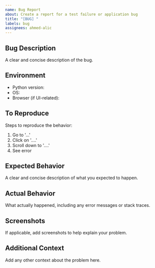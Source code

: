 ```yaml
---
name: Bug Report
about: Create a report for a test failure or application bug
title: "[BUG] "
labels: bug
assignees: ahmed-alic
---
```


## Bug Description
A clear and concise description of the bug.

## Environment
- Python version:
- OS: 
- Browser (if UI-related):

## To Reproduce
Steps to reproduce the behavior:
1. Go to '...'
2. Click on '....'
3. Scroll down to '....'
4. See error

## Expected Behavior
A clear and concise description of what you expected to happen.

## Actual Behavior
What actually happened, including any error messages or stack traces.

## Screenshots
If applicable, add screenshots to help explain your problem.

## Additional Context
Add any other context about the problem here.
